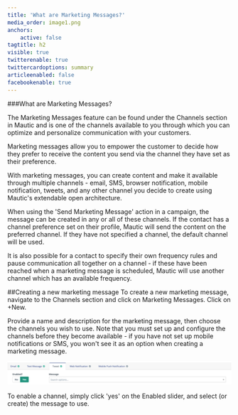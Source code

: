 ```yaml
---
title: 'What are Marketing Messages?'
media_order: image1.png
anchors:
    active: false
tagtitle: h2
visible: true
twitterenable: true
twittercardoptions: summary
articleenabled: false
facebookenable: true
---
```


###What are Marketing Messages?


The Marketing Messages feature can be found under the Channels section in Mautic and is one of the channels available to you through which you can optimize and personalize communication with your customers.

Marketing messages allow you to empower the customer to decide how they prefer to receive the content you send via the channel they have set as their preference.

With marketing messages, you can create content and make it available through multiple channels - email, SMS, browser notification, mobile notification, tweets, and any other channel you decide to create using Mautic's extendable open architecture.

When using the 'Send Marketing Message' action in a campaign, the message can be created in any or all of these channels. If the contact has a channel preference set on their profile, Mautic will send the content on the preferred channel. If they have not specified a channel, the default channel will be used.

It is also possible for a contact to specify their own frequency rules and pause communication all together on a channel - if these have been reached when a marketing message is scheduled, Mautic will use another channel which has an available frequency.

##Creating a new marketing message
To create a new marketing message, navigate to the Channels section and click on Marketing Messages. Click on +New.


Provide a name and description for the marketing message, then choose the channels you wish to use. Note that you must set up and configure the channels before they become available - if you have not set up mobile notifications or SMS, you won't see it as an option when creating a marketing message.

![](image1.png)

To enable a channel, simply click 'yes' on the Enabled slider, and select (or create) the message to use.
